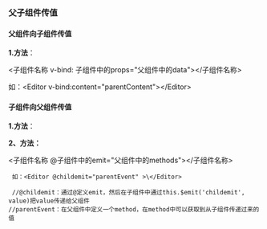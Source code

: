 ### 父子组件传值

#### 父组件向子组件传值

**1.方法**：

<子组件名称 v-bind: 子组件中的props="父组件中的data"></子组件名称>  

如：\<Editor v-bind:content="parentContent">\</Editor>

####  子组件向父组件传值

**1.方法**：

**2、方法：**

<子组件名称 @子组件中的emit="父组件中的methods"></子组件名称>  

```vue
 如：<Editor @childemit="parentEvent" >\</Editor>

 //@childemit：通过@定义emit，然后在子组件中通过this.$emit('childemit', value)把value传递给父组件
//parentEvent：在父组件中定义一个method，在method中可以获取到从子组件传递过来的值
```



```

```